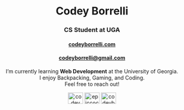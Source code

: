 <h1 align="center">Codey Borrelli</h1>
<h3 align="center">CS Student at UGA</h3>
<h4 align="center"><a href="https://epiccoco.github.io/">codeyborrelli.com</a></h4>
<h4 align="center"><a href="mailto:email@codeyborrelli@gmail.com">codeyborrelli@gmail.com</a></h4>

<p align="center">
I’m currently learning <b>Web Development</b> at the University of Georgia.<br>
I enjoy Backpacking, Gaming, and Coding.<br>
Feel free to reach out!
</p>

<p align="center">
<a href="https://www.linkedin.com/in/codey-borrelli-ab879225a/" target="blank"><img align="center" src="https://raw.githubusercontent.com/rahuldkjain/github-profile-readme-generator/master/src/images/icons/Social/linked-in-alt.svg" alt="codey borrelli" height="30" width="40" /></a>
<a href="https://www.leetcode.com/epiccoco" target="blank"><img align="center" src="https://raw.githubusercontent.com/rahuldkjain/github-profile-readme-generator/master/src/images/icons/Social/leet-code.svg" alt="epiccoco" height="30" width="40" /></a>
<a href="https://www.topcoder.com/members/codeyborrrelli" target="blank"><img align="center" src="https://raw.githubusercontent.com/rahuldkjain/github-profile-readme-generator/master/src/images/icons/Social/topcoder.svg" alt="codeyborrrelli" height="30" width="40" /></a>
</p>
